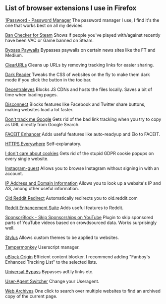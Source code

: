 ## List of browser extensions I use in Firefox

[1Password - Password Manager](https://addons.mozilla.org/en-GB/firefox/addon/1password-x-password-manager/?utm_source=addons.mozilla.org&utm_medium=referral&utm_content=search)
The password manager I use, I find it's the one that works best on all my devices.

[Ban Checker for Steam](https://addons.mozilla.org/en-GB/firefox/addon/ban-checker/)
Shows if people you've played with/against recently have been VAC or Game banned on Steam.

[Bypass Paywalls](https://addons.mozilla.org/en-GB/firefox/addon/bypass-paywalls-firefox/)
Bypasses paywalls on certain news sites like the FT and Medium.

[ClearURLs](https://addons.mozilla.org/en-GB/firefox/addon/clearurls/)
Cleans up URLs by removing tracking links for easier sharing.

[Dark Reader](https://addons.mozilla.org/en-GB/firefox/addon/darkreader/)
Tweaks the CSS of websites on the fly to make them dark mode if you click the button in the toolbar.

[Decentraleyes](https://addons.mozilla.org/en-GB/firefox/addon/decentraleyes/)
Blocks JS CDNs and hosts the files locally. Saves a bit of time when loading pages.

[Disconnect](https://addons.mozilla.org/en-GB/firefox/addon/disconnect/)
Blocks features like Facebook and Twitter share buttons, making websites load a lot faster.

[Don't track me Google](https://addons.mozilla.org/en-GB/firefox/addon/dont-track-me-google1/)
Gets rid of the bad link tracking when you try to copy as URL directly from Google Search.

[FACEIT Enhancer](https://addons.mozilla.org/en-GB/firefox/addon/faceit-enhancer/)
Adds useful features like auto-readyup and Elo to FACEIT.

[HTTPS Everywhere](https://addons.mozilla.org/en-GB/firefox/addon/https-everywhere/)
Self-explanatory.

[I don't care about cookies](https://addons.mozilla.org/en-GB/firefox/addon/i-dont-care-about-cookies/)
Gets rid of the stupid GDPR cookie popups on every single website.

[Instagram-guest](https://addons.mozilla.org/en-GB/firefox/addon/instagram-guest/)
Allows you to browse Instagram without signing in with an account.

[IP Address and Domain Information](https://addons.mozilla.org/en-GB/firefox/addon/ip-address-and-domain-info/)
Allows you to look up a website's IP and AS, among other useful information.

[Old Reddit Redirect](https://addons.mozilla.org/en-GB/firefox/addon/old-reddit-redirect/)
Automatically redirects you to old.reddit.com

[Reddit Enhancement Suite](https://addons.mozilla.org/en-GB/firefox/addon/reddit-enhancement-suite)
Adds useful features to Reddit.

[SponsorBlock - Skip Sponsorships on YouTube](https://addons.mozilla.org/en-GB/firefox/addon/sponsorblock/)
Plugin to skip sponsored parts of YouTube videos based on crowdsourced data. Works surprisingly well.

[Stylus](https://addons.mozilla.org/en-GB/firefox/addon/styl-us/)
Allows custom themes to be applied to websites. 

[Tampermonkey](https://addons.mozilla.org/en-GB/firefox/addon/tampermonkey/)
Userscript manager.

[uBlock Origin](https://addons.mozilla.org/en-GB/firefox/addon/ublock-origin/)
Efficient content blocker. I recommend adding "Fanboy's Enhanced Tracking List" to the selected lists.

[Universal Bypass](https://addons.mozilla.org/en-GB/firefox/addon/universal-bypass/)
Bypasses adf.ly links etc.

[User-Agent Switcher](https://addons.mozilla.org/en-GB/firefox/addon/uaswitcher/)
Change your Useragent.

[Web Archives](https://addons.mozilla.org/en-GB/firefox/addon/view-page-archive/)
One click to search over multiple websites to find an archived copy of the current page.

